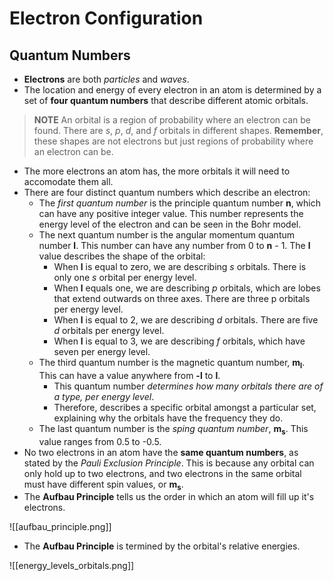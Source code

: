 # Electron Configuration
## Quantum Numbers
- **Electrons** are both *particles* and *waves*.
- The location and energy of every electron in an atom is determined by a set of **four quantum numbers** that describe different atomic orbitals.

> **NOTE** An orbital is a region of probability where an electron can be found. There are *s*, *p*, *d*, and *f* orbitals in different shapes. **Remember**, these shapes are not electrons but just regions of probability where an electron can be.

- The more electrons an atom has, the more orbitals it will need to accomodate them all.
- There are four distinct quantum numbers which describe an electron:
	- The *first quantum number* is the principle quantum number **n**, which can have any positive integer value. This number represents the energy level of the electron and can be seen in the Bohr model.
	- The next quantum number is the angular momentum quantum number **l**. This number can have any number from 0 to **n** - 1. The **l** value describes the shape of the orbital:
		-  When **l** is equal to zero, we are describing *s* orbitals. There is only one *s* orbital per energy level.  
		-  When **l** equals one, we are describing *p* orbitals, which are lobes that extend outwards on three axes. There are three p orbitals per energy level. 
		-  When **l** is equal to 2, we are describing *d* orbitals. There are five *d* orbitals per energy level. 
		-  When **l** is equal to 3, we are describing *f* orbitals, which have seven per energy level.
	- The third quantum number is the magnetic quantum number, **m<sub>l</sub>**. This can have a value anywhere from **-l** to **l**. 
		- This quantum number *determines how many orbitals there are of a type, per energy level*. 
		- Therefore, describes a specific orbital amongst a particular set, explaining why the orbitals have the frequency they do.
	- The last quantum number is the *sping quantum number*, **m<sub>s</sub>**. This value ranges from 0.5 to -0.5.
- No two electrons in an atom have the **same quantum numbers**, as stated by the *Pauli Exclusion Principle*. This is because any orbital can only hold up to two electrons, and two electrons in the same orbital must have different spin values, or **m<sub>s</sub>**.
- The **Aufbau Principle** tells us the order in which an atom will fill up it's electrons.

![[aufbau_principle.png]]

- The **Aufbau Principle** is termined by the orbital's relative energies.

![[energy_levels_orbitals.png]]